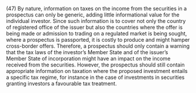 (47) By nature, information on taxes on the income from the securities in a prospectus can only be generic, adding little informational value for the individual investor. Since such information is to cover not only the country of registered office of the issuer but also the countries where the offer is being made or admission to trading on a regulated market is being sought, where a prospectus is passported, it is costly to produce and might hamper cross-border offers. Therefore, a prospectus should only contain a warning that the tax laws of the investor’s Member State and of the issuer’s Member State of incorporation might have an impact on the income received from the securities. However, the prospectus should still contain appropriate information on taxation where the proposed investment entails a specific tax regime, for instance in the case of investments in securities granting investors a favourable tax treatment.